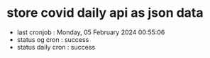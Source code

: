 # store covid daily api as json data

- last cronjob : Monday, 05 February 2024 00:55:06
- status og cron : success
- status daily cron : success
      
      